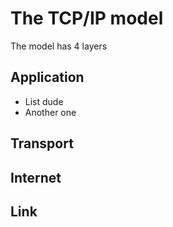 # The TCP/IP model

The model has 4 layers

## Application 

- List dude
- Another one

## Transport

## Internet

## Link